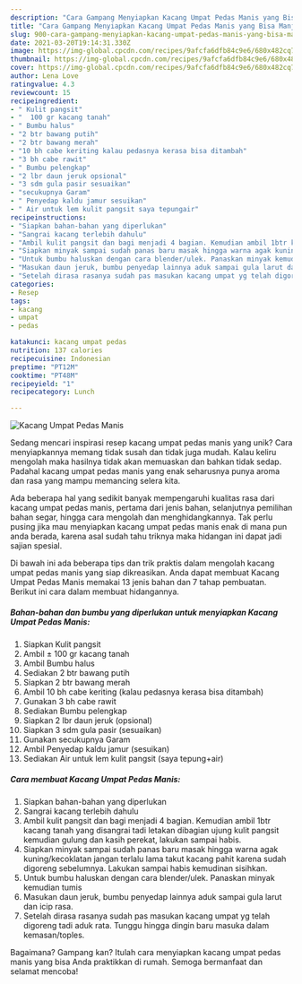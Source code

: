 ```yaml
---
description: "Cara Gampang Menyiapkan Kacang Umpat Pedas Manis yang Bisa Manjain Lidah"
title: "Cara Gampang Menyiapkan Kacang Umpat Pedas Manis yang Bisa Manjain Lidah"
slug: 900-cara-gampang-menyiapkan-kacang-umpat-pedas-manis-yang-bisa-manjain-lidah
date: 2021-03-20T19:14:31.330Z
image: https://img-global.cpcdn.com/recipes/9afcfa6dfb84c9e6/680x482cq70/kacang-umpat-pedas-manis-foto-resep-utama.jpg
thumbnail: https://img-global.cpcdn.com/recipes/9afcfa6dfb84c9e6/680x482cq70/kacang-umpat-pedas-manis-foto-resep-utama.jpg
cover: https://img-global.cpcdn.com/recipes/9afcfa6dfb84c9e6/680x482cq70/kacang-umpat-pedas-manis-foto-resep-utama.jpg
author: Lena Love
ratingvalue: 4.3
reviewcount: 15
recipeingredient:
- " Kulit pangsit"
- "  100 gr kacang tanah"
- " Bumbu halus"
- "2 btr bawang putih"
- "2 btr bawang merah"
- "10 bh cabe keriting kalau pedasnya kerasa bisa ditambah"
- "3 bh cabe rawit"
- " Bumbu pelengkap"
- "2 lbr daun jeruk opsional"
- "3 sdm gula pasir sesuaikan"
- "secukupnya Garam"
- " Penyedap kaldu jamur sesuikan"
- " Air untuk lem kulit pangsit saya tepungair"
recipeinstructions:
- "Siapkan bahan-bahan yang diperlukan"
- "Sangrai kacang terlebih dahulu"
- "Ambil kulit pangsit dan bagi menjadi 4 bagian. Kemudian ambil 1btr kacang tanah yang disangrai tadi letakan dibagian ujung kulit pangsit kemudian gulung dan kasih perekat, lakukan sampai habis."
- "Siapkan minyak sampai sudah panas baru masak hingga warna agak kuning/kecoklatan jangan terlalu lama takut kacang pahit karena sudah digoreng sebelumnya. Lakukan sampai habis kemudinan sisihkan."
- "Untuk bumbu haluskan dengan cara blender/ulek. Panaskan minyak kemudian tumis"
- "Masukan daun jeruk, bumbu penyedap lainnya aduk sampai gula larut dan icip rasa."
- "Setelah dirasa rasanya sudah pas masukan kacang umpat yg telah digoreng tadi aduk rata. Tunggu hingga dingin baru masuka dalam kemasan/toples."
categories:
- Resep
tags:
- kacang
- umpat
- pedas

katakunci: kacang umpat pedas 
nutrition: 137 calories
recipecuisine: Indonesian
preptime: "PT12M"
cooktime: "PT48M"
recipeyield: "1"
recipecategory: Lunch

---
```



![Kacang Umpat Pedas Manis](https://img-global.cpcdn.com/recipes/9afcfa6dfb84c9e6/680x482cq70/kacang-umpat-pedas-manis-foto-resep-utama.jpg)

Sedang mencari inspirasi resep kacang umpat pedas manis yang unik? Cara menyiapkannya memang tidak susah dan tidak juga mudah. Kalau keliru mengolah maka hasilnya tidak akan memuaskan dan bahkan tidak sedap. Padahal kacang umpat pedas manis yang enak seharusnya punya aroma dan rasa yang mampu memancing selera kita.

Ada beberapa hal yang sedikit banyak mempengaruhi kualitas rasa dari kacang umpat pedas manis, pertama dari jenis bahan, selanjutnya pemilihan bahan segar, hingga cara mengolah dan menghidangkannya. Tak perlu pusing jika mau menyiapkan kacang umpat pedas manis enak di mana pun anda berada, karena asal sudah tahu triknya maka hidangan ini dapat jadi sajian spesial.




Di bawah ini ada beberapa tips dan trik praktis dalam mengolah kacang umpat pedas manis yang siap dikreasikan. Anda dapat membuat Kacang Umpat Pedas Manis memakai 13 jenis bahan dan 7 tahap pembuatan. Berikut ini cara dalam membuat hidangannya.

<!--inarticleads1-->

##### Bahan-bahan dan bumbu yang diperlukan untuk menyiapkan Kacang Umpat Pedas Manis:

1. Siapkan  Kulit pangsit
1. Ambil  ± 100 gr kacang tanah
1. Ambil  Bumbu halus
1. Sediakan 2 btr bawang putih
1. Siapkan 2 btr bawang merah
1. Ambil 10 bh cabe keriting (kalau pedasnya kerasa bisa ditambah)
1. Gunakan 3 bh cabe rawit
1. Sediakan  Bumbu pelengkap
1. Siapkan 2 lbr daun jeruk (opsional)
1. Siapkan 3 sdm gula pasir (sesuaikan)
1. Gunakan secukupnya Garam
1. Ambil  Penyedap kaldu jamur (sesuikan)
1. Sediakan  Air untuk lem kulit pangsit (saya tepung+air)




<!--inarticleads2-->

##### Cara membuat Kacang Umpat Pedas Manis:

1. Siapkan bahan-bahan yang diperlukan
1. Sangrai kacang terlebih dahulu
1. Ambil kulit pangsit dan bagi menjadi 4 bagian. Kemudian ambil 1btr kacang tanah yang disangrai tadi letakan dibagian ujung kulit pangsit kemudian gulung dan kasih perekat, lakukan sampai habis.
1. Siapkan minyak sampai sudah panas baru masak hingga warna agak kuning/kecoklatan jangan terlalu lama takut kacang pahit karena sudah digoreng sebelumnya. Lakukan sampai habis kemudinan sisihkan.
1. Untuk bumbu haluskan dengan cara blender/ulek. Panaskan minyak kemudian tumis
1. Masukan daun jeruk, bumbu penyedap lainnya aduk sampai gula larut dan icip rasa.
1. Setelah dirasa rasanya sudah pas masukan kacang umpat yg telah digoreng tadi aduk rata. Tunggu hingga dingin baru masuka dalam kemasan/toples.




Bagaimana? Gampang kan? Itulah cara menyiapkan kacang umpat pedas manis yang bisa Anda praktikkan di rumah. Semoga bermanfaat dan selamat mencoba!
